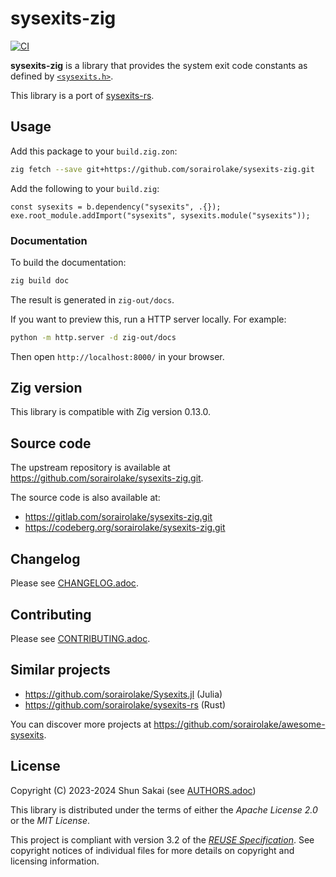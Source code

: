 <!--
SPDX-FileCopyrightText: 2023 Shun Sakai

SPDX-License-Identifier: Apache-2.0 OR MIT
-->

# sysexits-zig

[![CI][ci-badge]][ci-url]

**sysexits-zig** is a library that provides the system exit code constants as
defined by [`<sysexits.h>`].

This library is a port of [sysexits-rs].

## Usage

Add this package to your `build.zig.zon`:

```sh
zig fetch --save git+https://github.com/sorairolake/sysexits-zig.git
```

Add the following to your `build.zig`:

```zig
const sysexits = b.dependency("sysexits", .{});
exe.root_module.addImport("sysexits", sysexits.module("sysexits"));
```

### Documentation

To build the documentation:

```sh
zig build doc
```

The result is generated in `zig-out/docs`.

If you want to preview this, run a HTTP server locally. For example:

```sh
python -m http.server -d zig-out/docs
```

Then open `http://localhost:8000/` in your browser.

## Zig version

This library is compatible with Zig version 0.13.0.

## Source code

The upstream repository is available at
<https://github.com/sorairolake/sysexits-zig.git>.

The source code is also available at:

- <https://gitlab.com/sorairolake/sysexits-zig.git>
- <https://codeberg.org/sorairolake/sysexits-zig.git>

## Changelog

Please see [CHANGELOG.adoc].

## Contributing

Please see [CONTRIBUTING.adoc].

## Similar projects

- <https://github.com/sorairolake/Sysexits.jl> (Julia)
- <https://github.com/sorairolake/sysexits-rs> (Rust)

You can discover more projects at
<https://github.com/sorairolake/awesome-sysexits>.

## License

Copyright (C) 2023-2024 Shun Sakai (see [AUTHORS.adoc])

This library is distributed under the terms of either the _Apache License 2.0_
or the _MIT License_.

This project is compliant with version 3.2 of the [_REUSE Specification_]. See
copyright notices of individual files for more details on copyright and
licensing information.

[ci-badge]: https://img.shields.io/github/actions/workflow/status/sorairolake/sysexits-zig/CI.yaml?branch=develop&style=for-the-badge&logo=github&label=CI
[ci-url]: https://github.com/sorairolake/sysexits-zig/actions?query=branch%3Adevelop+workflow%3ACI++
[`<sysexits.h>`]: https://man.openbsd.org/sysexits
[sysexits-rs]: https://crates.io/crates/sysexits
[CHANGELOG.adoc]: CHANGELOG.adoc
[CONTRIBUTING.adoc]: CONTRIBUTING.adoc
[AUTHORS.adoc]: AUTHORS.adoc
[_REUSE Specification_]: https://reuse.software/spec/
